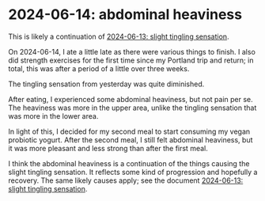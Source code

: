 # 2024-06-14: abdominal heaviness

This is likely a continuation of [2024-06-13: slight tingling
sensation](2024-06-13-slight-tingling-sensation.md).

On 2024-06-14, I ate a little late as there were various things to
finish. I also did strength exercises for the first time since my
Portland trip and return; in total, this was after a period of a
little over three weeks.

The tingling sensation from yesterday was quite diminished.

After eating, I experienced some abdominal heaviness, but not pain per
se. The heaviness was more in the upper area, unlike the tingling
sensation that was more in the lower area.

In light of this, I decided for my second meal to start consuming my
vegan probiotic yogurt. After the second meal, I still felt abdominal
heaviness, but it was more pleasant and less strong than after the
first meal.

I think the abdominal heaviness is a continuation of the things
causing the slight tingling sensation. It reflects some kind of
progression and hopefully a recovery. The same likely causes apply;
see the document [2024-06-13: slight tingling
sensation](2024-06-13-slight-tingling-sensation.md#likely-causes).
